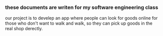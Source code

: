 ### these documents are writen for my software engineering class 
our project is to develep an app where people can look for goods 
online for those who don't want to walk and walk, so they can pick up goods 
in the real shop derectly.